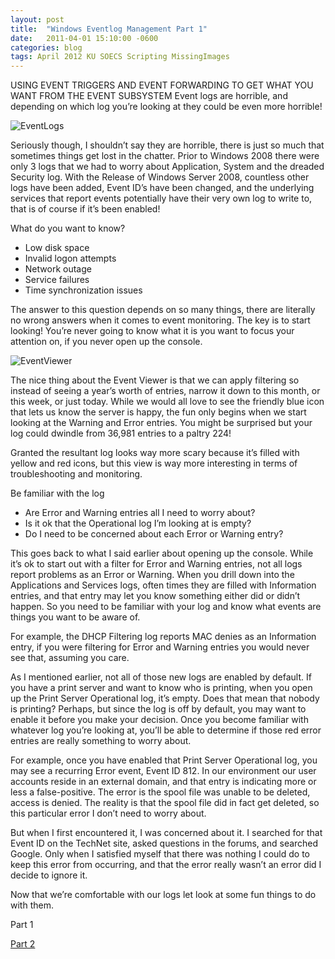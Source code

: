 ```yaml
---
layout: post
title:  "Windows Eventlog Management Part 1"
date:   2011-04-01 15:10:00 -0600
categories: blog
tags: April 2012 KU SOECS Scripting MissingImages
---
```

USING EVENT TRIGGERS AND EVENT FORWARDING TO GET WHAT YOU WANT FROM THE EVENT SUBSYSTEM
Event logs are horrible, and depending on which log you’re looking at they could be even more horrible!

![EventLogs]()

Seriously though, I shouldn’t say they are horrible, there is just so much that sometimes things get lost in the chatter. Prior to Windows 2008 there were only 3 logs that we had to worry about Application, System and the dreaded Security log. With the Release of Windows Server 2008, countless other logs have been added, Event ID’s have been changed, and the underlying services that report events potentially have their very own log to write to, that is of course if it’s been enabled!

What do you want to know?

* Low disk space
* Invalid logon attempts
* Network outage
* Service failures
* Time synchronization issues

The answer to this question depends on so many things, there are literally no wrong answers when it comes to event monitoring. The key is to start looking! You’re never going to know what it is you want to focus your attention on, if you never open up the console.

![EventViewer]()

The nice thing about the Event Viewer is that we can apply filtering so instead of seeing a year’s worth of entries, narrow it down to this month, or this week, or just today. While we would all love to see the friendly blue icon that lets us know the server is happy, the fun only begins when we start looking at the Warning and Error entries. You might be surprised but your log could dwindle from 36,981 entries to a paltry 224!

Granted the resultant log looks way more scary because it’s filled with yellow and red icons, but this view is way more interesting in terms of troubleshooting and monitoring.

Be familiar with the log

* Are Error and Warning entries all I need to worry about?
* Is it ok that the Operational log I’m looking at is empty?
* Do I need to be concerned about each Error or Warning entry?

This goes back to what I said earlier about opening up the console. While it’s ok to start out with a filter for Error and Warning entries, not all logs report problems as an Error or Warning. When you drill down into the Applications and Services logs, often times they are filled with Information entries, and that entry may let you know something either did or didn’t happen. So you need to be familiar with your log and know what events are things you want to be aware of.

For example, the DHCP Filtering log reports MAC denies as an Information entry, if you were filtering for Error and Warning entries you would never see that, assuming you care.

As I mentioned earlier, not all of those new logs are enabled by default. If you have a print server and want to know who is printing, when you open up the Print Server Operational log, it’s empty. Does that mean that nobody is printing? Perhaps, but since the log is off by default, you may want to enable it before you make your decision. Once you become familiar with whatever log you’re looking at, you’ll be able to determine if those red error entries are really something to worry about.

For example, once you have enabled that Print Server Operational log, you may see a recurring Error event, Event ID 812. In our environment our user accounts reside in an external domain, and that entry is indicating more or less a false-positive. The error is the spool file was unable to be deleted, access is denied. The reality is that the spool file did in fact get deleted, so this particular error I don’t need to worry about.

But when I first encountered it, I was concerned about it. I searched for that Event ID on the TechNet site, asked questions in the forums, and searched Google. Only when I satisfied myself that there was nothing I could do to keep this error from occurring, and that the error really wasn’t an error did I decide to ignore it.

Now that we’re comfortable with our logs let look at some fun things to do with them.

Part 1

[Part 2](2012-04-01-windows-eventlog-management-part2.md)
